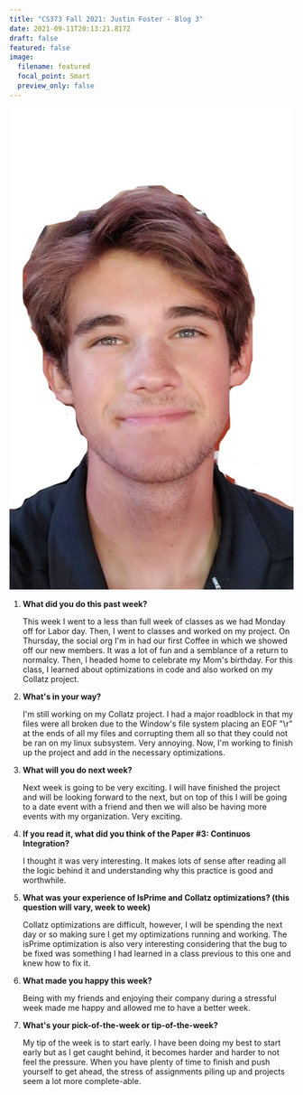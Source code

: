 ```yaml
---
title: "CS373 Fall 2021: Justin Foster - Blog 3"
date: 2021-09-11T20:13:21.817Z
draft: false
featured: false
image:
  filename: featured
  focal_point: Smart
  preview_only: false
---
```

![](selfie-2-_li.jpg)

<!--StartFragment-->

1. **What did you do this past week?**

   This week I went to a less than full week of classes as we had Monday off for Labor day. Then, I went to classes and worked on my project. On Thursday, the social org I'm in had our first Coffee in which we showed off our new members. It was a lot of fun and a semblance of a return to normalcy. Then, I headed home to celebrate my Mom's birthday. For this class, I learned about optimizations in code and also worked on my Collatz project.
2. **What's in your way?**

   I'm still working on my Collatz project. I had a major roadblock in that my files were all broken due to the Window's file system placing an EOF "\r" at the ends of all my files and corrupting them all so that they could not be ran on my linux subsystem. Very annoying. Now, I'm working to finish up the project and add in the necessary optimizations.
3. **What will you do next week?**

   Next week is going to be very exciting. I will have finished the project and will be looking forward to the next, but on top of this I will be going to a date event with a friend and then we will also be having more events with my organization. Very exciting. 
4. **If you read it, what did you think of the Paper #3: Continuos Integration?**

   I thought it was very interesting. It makes lots of sense after reading all the logic behind it and understanding why this practice is good and worthwhile.
5. **What was your experience of IsPrime and Collatz optimizations? (this question will vary, week to week)**

   Collatz optimizations are difficult, however, I will be spending the next day or so making sure I get my optimizations running and working. The isPrime optimization is also very interesting considering that the bug to be fixed was something I had learned in a class previous to this one and knew how to fix it.
6. **What made you happy this week?**

   Being with my friends and enjoying their company during a stressful week made me happy and allowed me to have a better week.
7. **What's your pick-of-the-week or tip-of-the-week?**

   My tip of the week is to start early. I have been doing my best to start early but as I get caught behind, it becomes harder and harder to not feel the pressure. When you have plenty of time to finish and push yourself to get ahead, the stress of assignments piling up and projects seem a lot more complete-able.

<!--EndFragment-->